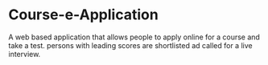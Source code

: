 # Course-e-Application
A web based application that allows people to apply online for a course and take a test. persons with leading scores are shortlisted ad called for a live interview.
